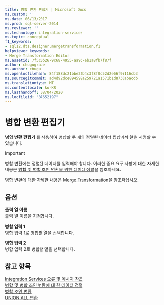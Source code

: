 ```yaml
---
title: 병합 변환 편집기 | Microsoft Docs
ms.custom: ''
ms.date: 06/13/2017
ms.prod: sql-server-2014
ms.reviewer: ''
ms.technology: integration-services
ms.topic: conceptual
f1_keywords:
- sql12.dts.designer.mergetransformation.f1
helpviewer_keywords:
- Merge Transformation Editor
ms.assetid: 7f5c0b26-9c68-4955-aa95-eb1a8fb7f87f
author: chugugrace
ms.author: chugu
ms.openlocfilehash: 84f188dc21bbe2fb4c3f8f0c52d2e66f95116cb3
ms.sourcegitcommit: ad4d92dce894592a259721a1571b1d8736abacdb
ms.translationtype: MT
ms.contentlocale: ko-KR
ms.lasthandoff: 08/04/2020
ms.locfileid: "87652197"
---
```

# <a name="merge-transformation-editor"></a>병합 변환 편집기
  **병합 변환 편집기** 를 사용하여 병합할 두 개의 정렬된 데이터 집합에서 열을 지정할 수 있습니다.  
  
> [!IMPORTANT]  
>  병합 변환에는 정렬된 데이터를 입력해야 합니다. 이러한 중요 요구 사항에 대한 자세한 내용은 [병합 및 병합 조인 변환을 위한 데이터 정렬](data-flow/transformations/sort-data-for-the-merge-and-merge-join-transformations.md)을 참조하세요.  
  
 병합 변환에 대한 자세한 내용은 [Merge Transformation](data-flow/transformations/merge-transformation.md)을 참조하십시오.  
  
## <a name="options"></a>옵션  
 **출력 열 이름**  
 출력 열 이름을 지정합니다.  
  
 **병합 입력 1**  
 병합 입력 1로 병합할 열을 선택합니다.  
  
 **병합 입력 2**  
 병합 입력 2로 병합할 열을 선택합니다.  
  
## <a name="see-also"></a>참고 항목  
 [Integration Services 오류 및 메시지 참조](../../2014/integration-services/integration-services-error-and-message-reference.md)   
 [병합 및 병합 조인 변환에 대 한 데이터 정렬](data-flow/transformations/sort-data-for-the-merge-and-merge-join-transformations.md)   
 [병합 조인 변환](data-flow/transformations/merge-join-transformation.md)   
 [UNION ALL 변환](data-flow/transformations/union-all-transformation.md)  
  
  
